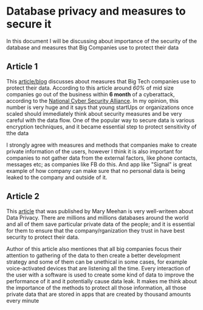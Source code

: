# Database privacy and measures to secure it

In this document I will be discussing about importance of the security of the database and measures that Big Companies use to protect their data

## Article 1

This [article/blog](https://www.endpointprotector.com/blog/5-ways-big-companies-protect-their-data/) discusses about measures that Big Tech companies use to protect their data. According to this article around *60%* of mid size companies go out of the  business within **6 month** of a cyberattack, according to the [National Cyber Security Alliance](https://staysafeonline.org/). In my opinion, this number is very huge and it says that young startUps or organizations once scaled should immediately think about security measures and be very careful with the data flow. One of the  popular way to secure data is various encryption techniques, and it became essential step to protect sensitivity of tthe data

I strongly agree with measures and methods that companies make to create private information of the users, however I think it is also important for companies to not gather data from the external factors, like phone contacts, messages etc; as companies like FB do this. And app like "Signal" is great example of how company can make sure that no personal data is being leaked to the company and outside of it.

## Article 2

This [article](https://www.forbes.com/sites/marymeehan/2019/11/26/data-privacy-will-be-the-most-important-issue-in-the-next-decade/?sh=7d7a2e491882) that was published by  Mary  Meehan is very well-writeen about Data Privacy. There are millions and millions databases around the world and all of them save particular private data of the people; and it is essential for them to ensure that the company/rganization they trust in have best security to protect their data.    

Author of this article also mentiones that all big companies focus their attention to gathering of the data to then create a better development strategy and some of them can be unethical in some cases, for example voice-activated devices that are listening all the time. Every interaction of the user with a software is used to create some kind of data to improve the performance of it and it potentially cause data leak. It makes me think about the importance of the methods to protect all those information, all those private data that are stored in apps that are created by thousand amounts every minute  
